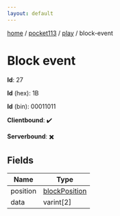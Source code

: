 ```yaml
---
layout: default
---
```


[home](/)  /  [pocket113](/protocol/pocket113)  /  [play](/protocol/pocket113/play)  /  block-event

# Block event

**Id**: 27

**Id** (hex): 1B

**Id** (bin): 00011011

**Clientbound**: ✔️

**Serverbound**: ✖️

## Fields

Name | Type
---|---
position | [blockPosition](/protocol/pocket113/types/block-position)
data | varint[2]

